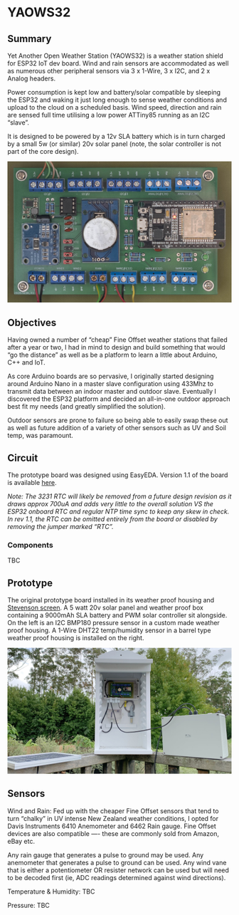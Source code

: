 # YAOWS32

## Summary
Yet Another Open Weather Station (YAOWS32) is a weather station shield for ESP32 IoT dev board. Wind and rain sensors are accommodated as well as numerous other peripheral sensors via 3 x 1-Wire, 3 x I2C, and 2 x Analog headers.

Power consumption is kept low and battery/solar compatible by sleeping the ESP32 and waking it just long enough to sense weather conditions and upload to the cloud on a scheduled basis. Wind speed, direction and rain are sensed full time utilising a low power ATTiny85 running as an I2C “slave”.

It is designed to be powered by a 12v SLA battery which is in turn charged by a small 5w (or similar) 20v solar panel (note, the solar controller is not part of the core design).

![YAOWS32 Prototype](Images/yaows32_prototype.jpeg)

## Objectives
Having owned a number of “cheap” Fine Offset weather stations that failed after a year or two, I had in mind to design and build something that would “go the distance” as well as be a platform to learn a little about Arduino, C++ and IoT.

As core Arduino boards are so pervasive, I originally started designing around Arduino Nano in a master slave configuration using 433Mhz to transmit data between an indoor master and outdoor slave. Eventually I discovered the ESP32 platform and decided an all-in-one outdoor approach best fit my needs (and greatly simplified the solution).

Outdoor sensors are prone to failure so being able to easily swap these out as well as future addition of a variety of other sensors such as UV and Soil temp, was paramount.

## Circuit
The prototype board was designed using EasyEDA. Version 1.1 of the board is available [here](https://easyeda.com/colwilliamsnz/YAOWS).

_Note: The 3231 RTC will likely be removed from a future design revision as it draws approx 700uA and adds very little to the overall solution VS the ESP32 onboard RTC and regular NTP time sync to keep any skew in check. In rev 1.1, the RTC can be omitted entirely from the board or disabled by removing the jumper marked “RTC”._

### Components
TBC

## Prototype

The original prototype board installed in its weather proof housing and [Stevenson screen](https://en.wikipedia.org/wiki/Stevenson_screen). A 5 watt 20v solar panel and weather proof box containing a 9000mAh SLA battery and PWM solar controller sit alongside. On the left is an I2C BMP180 pressure sensor in a custom made weather proof housing. A 1-Wire DHT22 temp/humidity sensor in a barrel type weather proof housing is installed on the right.

![YAOWS32 Prototype](Images/yaows32_initial_install.jpeg)

## Sensors

Wind and Rain: Fed up with the cheaper Fine Offset sensors that tend to turn “chalky” in UV intense New Zealand weather conditions, I opted for Davis Instruments 6410 Anemometer and 6462 Rain gauge. Fine Offset devices are also compatible —- these are commonly sold from Amazon, eBay etc.

Any rain gauge that generates a pulse to ground may be used. Any anemometer that generates a pulse to ground can be used. Any wind vane that is either a potentiometer OR resister network can be used but will need to be decoded first (ie, ADC readings determined against wind directions).

Temperature & Humidity: TBC

Pressure: TBC
